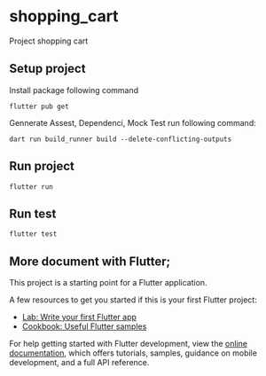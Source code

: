 # shopping_cart

Project shopping cart

## Setup project

Install package following command

```flutter pub get```

Gennerate Assest, Dependenci, Mock Test run following command:

```dart run build_runner build --delete-conflicting-outputs```

## Run project

```flutter run```

## Run test

```flutter test```


## More document with Flutter;

This project is a starting point for a Flutter application.

A few resources to get you started if this is your first Flutter project:

- [Lab: Write your first Flutter app](https://docs.flutter.dev/get-started/codelab)
- [Cookbook: Useful Flutter samples](https://docs.flutter.dev/cookbook)

For help getting started with Flutter development, view the
[online documentation](https://docs.flutter.dev/), which offers tutorials,
samples, guidance on mobile development, and a full API reference.


 
